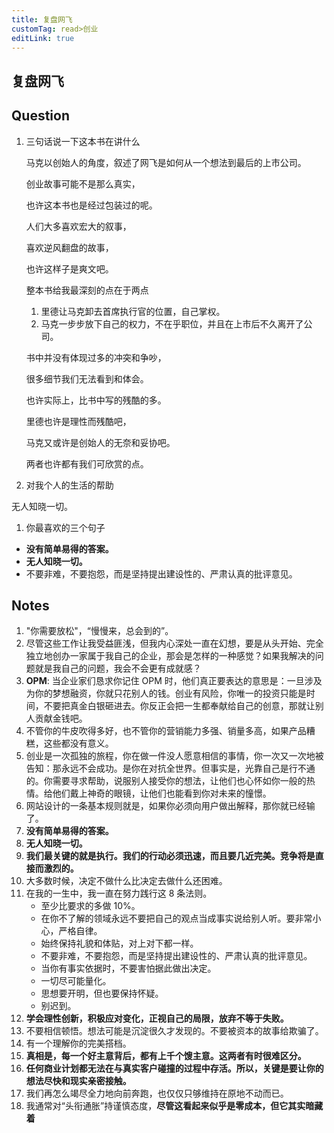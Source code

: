 ```yaml
---
title: 复盘网飞
customTag: read>创业
editLink: true
---
```


## 复盘网飞

## Question

1. 三句话说一下这本书在讲什么

   马克以创始人的角度，叙述了网飞是如何从一个想法到最后的上市公司。

   创业故事可能不是那么真实，

   也许这本书也是经过包装过的呢。

   人们大多喜欢宏大的叙事，

   喜欢逆风翻盘的故事，

   也许这样子是爽文吧。

   整本书给我最深刻的点在于两点

   1. 里德让马克卸去首席执行官的位置，自己掌权。
   2. 马克一步步放下自己的权力，不在乎职位，并且在上市后不久离开了公司。

   书中并没有体现过多的冲突和争吵，

   很多细节我们无法看到和体会。

   也许实际上，比书中写的残酷的多。

   里德也许是理性而残酷吧，

   马克又或许是创始人的无奈和妥协吧。

   两者也许都有我们可欣赏的点。

2. 对我个人的生活的帮助

无人知晓一切。

1. 你最喜欢的三个句子

- **没有简单易得的答案。**
- **无人知晓一切。**
- 不要非难，不要抱怨，而是坚持提出建设性的、严肃认真的批评意见。

## Notes

1. "你需要放松"，“慢慢来，总会到的”。
2. 尽管这些工作让我受益匪浅，但我内心深处一直在幻想，要是从头开始、完全独立地创办一家属于我自己的企业，那会是怎样的一种感觉？如果我解决的问题就是我自己的问题，我会不会更有成就感？
3. **OPM**: 当企业家们恳求你记住 OPM 时，他们真正要表达的意思是：一旦涉及为你的梦想融资，你就只花别人的钱。创业有风险，你唯一的投资只能是时间，不要把真金白银砸进去。你反正会把一生都奉献给自己的创意，那就让别人贡献金钱吧。
4. 不管你的牛皮吹得多好，也不管你的营销能力多强、销量多高，如果产品糟糕，这些都没有意义。
5. 创业是一次孤独的旅程，你在做一件没人愿意相信的事情，你一次又一次地被告知：那永远不会成功。是你在对抗全世界。但事实是，光靠自己是行不通的。你需要寻求帮助，说服别人接受你的想法，让他们也心怀如你一般的热情。给他们戴上神奇的眼镜，让他们也能看到你对未来的憧憬。
6. 网站设计的一条基本规则就是，如果你必须向用户做出解释，那你就已经输了。
7. **没有简单易得的答案。**
8. **无人知晓一切。**
9. **我们最关键的就是执行。我们的行动必须迅速，而且要几近完美。竞争将是直接而激烈的。**
10. 大多数时候，决定不做什么比决定去做什么还困难。
11. 在我的一生中，我一直在努力践行这 8 条法则。
    - 至少比要求的多做 10%。
    - 在你不了解的领域永远不要把自己的观点当成事实说给别人听。要非常小心，严格自律。
    - 始终保持礼貌和体贴，对上对下都一样。
    - 不要非难，不要抱怨，而是坚持提出建设性的、严肃认真的批评意见。
    - 当你有事实依据时，不要害怕据此做出决定。
    - 一切尽可能量化。
    - 思想要开明，但也要保持怀疑。
    - 别迟到。
12. **学会理性创新，积极应对变化，正视自己的局限，放弃不等于失败。**
13. 不要相信顿悟。想法可能是沉淀很久才发现的。不要被资本的故事给欺骗了。
14. 有一个理解你的完美搭档。
15. **真相是，每一个好主意背后，都有上千个馊主意。这两者有时很难区分。**
16. **任何商业计划都无法在与真实客户碰撞的过程中存活。所以，关键是要让你的想法尽快和现实亲密接触。**
17. 我们再怎么竭尽全力地向前奔跑，也仅仅只够维持在原地不动而已。
18. 我通常对“头衔通胀”持谨慎态度，**尽管这看起来似乎是零成本，但它其实暗藏着**
